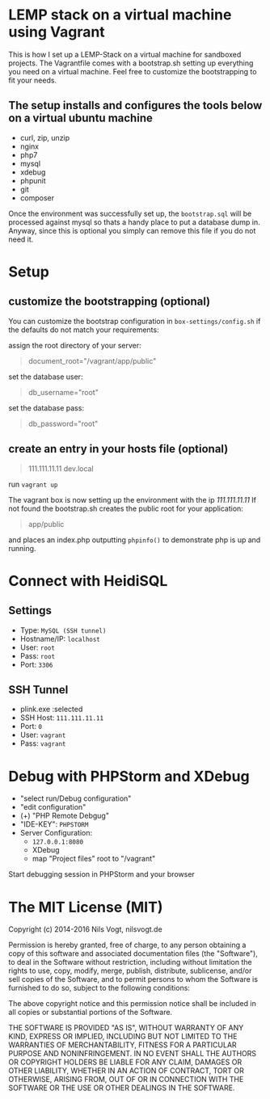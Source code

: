 # LEMP stack on a virtual machine using Vagrant

This is how I set up a LEMP-Stack on a virtual machine for sandboxed projects. The Vagrantfile comes with a bootstrap.sh setting up everything you need on a virtual machine. Feel free to customize the bootstrapping to fit your needs.

## The setup installs and configures the tools below on a virtual ubuntu machine

- curl, zip, unzip
- nginx
- php7
- mysql
- xdebug
- phpunit
- git
- composer

Once the environment was successfully set up, the `bootstrap.sql` will be processed against mysql so thats a handy place to put a database dump in. Anyway, since this is optional you simply can remove this file if you do not need it.

# Setup

## customize the bootstrapping (optional)
You can customize the bootstrap configuration in `box-settings/config.sh` if the defaults do not match your requirements:

assign the root directory of your server:
> document_root="/vagrant/app/public"

set the database user:
> db_username="root"

set the database pass:
> db_password="root"

## create an entry in your hosts file (optional)

> 111.111.11.11	dev.local

run `vagrant up`

The vagrant box is now setting up the environment with the ip *111.111.11.11*
If not found the bootstrap.sh creates the public root for your application:

> app/public

and places an index.php outputting `phpinfo()` to demonstrate php is up and running.

# Connect with HeidiSQL

Settings
---------
- Type: `MySQL (SSH tunnel)`
- Hostname/IP: `localhost`
- User: `root`
- Pass: `root`
- Port: `3306`

SSH Tunnel
----------
- plink.exe :selected
- SSH Host: `111.111.11.11`
- Port: `0`
- User: `vagrant`
- Pass: `vagrant`

# Debug with PHPStorm and XDebug

- "select run/Debug configuration"
- "edit configuration"
- (+) "PHP Remote Debgug"
- "IDE-KEY": `PHPSTORM`
- Server Configuration:
  - `127.0.0.1:8080`
  - XDebug
  - map "Project files" root to "/vagrant"

Start debugging session in PHPStorm and your browser


# The MIT License (MIT)

Copyright (c) 2014-2016 Nils Vogt, nilsvogt.de

Permission is hereby granted, free of charge, to any person obtaining a copy of this software and associated documentation files (the "Software"), to deal in the Software without restriction, including without limitation the rights to use, copy, modify, merge, publish, distribute, sublicense, and/or sell copies of the Software, and to permit persons to whom the Software is furnished to do so, subject to the following conditions:

The above copyright notice and this permission notice shall be included in all copies or substantial portions of the Software.

THE SOFTWARE IS PROVIDED "AS IS", WITHOUT WARRANTY OF ANY KIND, EXPRESS OR IMPLIED, INCLUDING BUT NOT LIMITED TO THE WARRANTIES OF MERCHANTABILITY, FITNESS FOR A PARTICULAR PURPOSE AND NONINFRINGEMENT. IN NO EVENT SHALL THE AUTHORS OR COPYRIGHT HOLDERS BE LIABLE FOR ANY CLAIM, DAMAGES OR OTHER LIABILITY, WHETHER IN AN ACTION OF CONTRACT, TORT OR OTHERWISE, ARISING FROM, OUT OF OR IN CONNECTION WITH THE SOFTWARE OR THE USE OR OTHER DEALINGS IN THE SOFTWARE.
